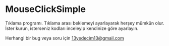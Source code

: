 # MouseClickSimple
Tıklama programı. Tıklama arası beklemeyi ayarlayarak herşey mümkün olur. İster kurun, isterseniz kodları inceleyip kendinize göre ayarlayın.

Herhangi bir bug veya soru için 13yedecim13@gmail.com
